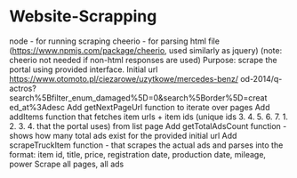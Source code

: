 # Website-Scrapping
node - for running scraping cheerio - for parsing html file (https://www.npmjs.com/package/cheerio, used similarly as jquery) (note: cheerio not needed if non-html responses are used) Purpose: scrape the portal using provided interface. Initial url https://www.otomoto.pl/ciezarowe/uzytkowe/mercedes-benz/ od-2014/q-actros? search%5Bfilter_enum_damaged%5D=0&amp;search%5Border%5D=creat ed_at%3Adesc Add getNextPageUrl function to iterate over pages Add addItems function that fetches item urls + item ids (unique ids 3. 4. 5. 6. 7. 1. 2. 3. 4. that the portal uses) from list page Add getTotalAdsCount function - shows how many total ads exist for the provided initial url Add scrapeTruckItem function - that scrapes the actual ads and parses into the format: item id, title, price, registration date, production date, mileage, power Scrape all pages, all ads
